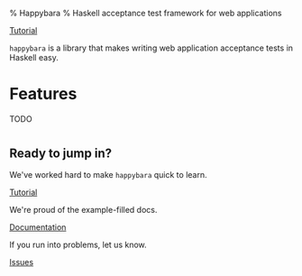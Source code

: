 % Happybara
% Haskell acceptance test framework for web applications

  <a href="tutorial.html" class="btn btn-primary btn-lg" role="button">Tutorial</a>

`happybara` is a library that makes writing web application acceptance
tests in Haskell easy.


# Features

TODO

<div class="jumbotron" style="margin-top: 40px;">
<h2 style="margin-top: 20px;">Ready to jump in?</h2>

We've worked hard to make `happybara` quick to learn.

<a href="tutorial.html" class="btn btn-success btn-lg" role="button">Tutorial</a>

We're proud of the example-filled docs.

<a href="http://hackage.haskell.org/package/happybara" class="btn btn-info btn-lg" role="button">Documentation</a>

If you run into problems, let us know.

<a href="https://github.com/cstrahan/happybara" class="btn btn-warning btn-lg" role="button">Issues</a>

</div>
